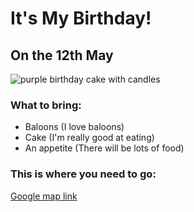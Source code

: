 <!DOCTYPE html>
<html lang="en">
<head>
    <meta charset="UTF-8">
    <meta name="viewport" content="width=device-width, initial-scale=1.0">
   
</head>
<body>
    
</body>
</html><h1>It's My Birthday!</h1>
<h2>On the 12th May</h2>

<img src="https://raw.githubusercontent.com/appbrewery/webdev/main/birthday-cake3.4.jpeg"
  alt="purple birthday cake with candles" />

<h3>What to bring:</h3>
<ul>
  <li>Baloons (I love baloons)</li>
  <li>Cake (I'm really good at eating)</li>
  <li>An appetite (There will be lots of food)</li>
</ul>

<h3>This is where you need to go:</h3>
<a
  href="https://www.google.com/maps/@35.7040744,139.5577317,3a,75y,289.6h,87.01t,0.72r/data=!3m6!1e1!3m4!1sgT28ssf0BB2LxZ63JNcL1w!2e0!7i13312!8i6656">Google
  map link</a>

